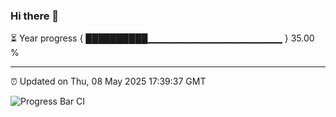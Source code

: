 ### Hi there 👋

⏳ Year progress { ██████████▁▁▁▁▁▁▁▁▁▁▁▁▁▁▁▁▁▁▁▁ } 35.00 %

---

⏰ Updated on Thu, 08 May 2025 17:39:37 GMT

![Progress Bar CI](https://github.com/IshwaranRudhara/GIT-ACTION/workflows/Progress%20Bar%20CI/badge.svg)
